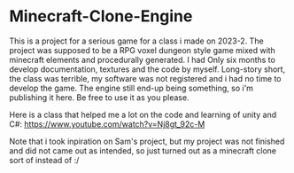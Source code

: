 # Minecraft-Clone-Engine
This is a project for a serious game for a class i made on 2023-2. The project was supposed to be a RPG voxel dungeon style game mixed with minecraft elements and procedurally generated. I had Only six months to develop documentation, textures and the code by myself. Long-story short, the class was terrible, my software was not registered and i had no time to develop the game. The engine still end-up being something, so i'm publishing it here. Be free to use it as you please.

Here is a class that helped me a lot on the code and learning of unity and C#: https://www.youtube.com/watch?v=Nj8gt_92c-M

Note that i took inpiration on Sam's project, but my project was not finished and did not came out as intended, so just turned out as a minecraft clone sort of instead of :/

